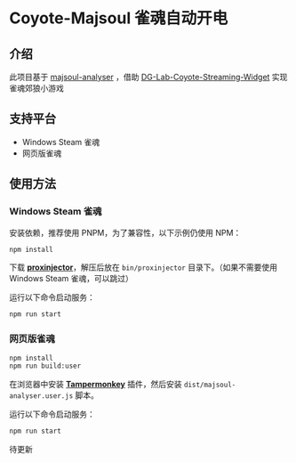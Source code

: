 # Coyote-Majsoul 雀魂自动开电

## 介绍

此项目基于 [majsoul-analyser](https://github.com/HomeArchbishop/majsoul-analyser) ，借助 [DG-Lab-Coyote-Streaming-Widget](https://github.com/hyperzlib/DG-Lab-Coyote-Streaming-Widget) 实现雀魂郊狼小游戏

## 支持平台

- Windows Steam 雀魂
- 网页版雀魂

## 使用方法

### Windows Steam 雀魂

安装依赖，推荐使用 PNPM，为了兼容性，以下示例仍使用 NPM：

```bash
npm install
```

下载 **[proxinjector](https://github.com/PragmaTwice/proxinject/releases)**，解压后放在 ```bin/proxinjector``` 目录下。（如果不需要使用Windows Steam 雀魂，可以跳过）

运行以下命令启动服务：

```bash
npm run start
```

### 网页版雀魂

```bash
npm install
npm run build:user
```

在浏览器中安装 **[Tampermonkey](https://www.tampermonkey.net/)** 插件，然后安装 ```dist/majsoul-analyser.user.js``` 脚本。

运行以下命令启动服务：

```bash
npm run start
```

待更新
